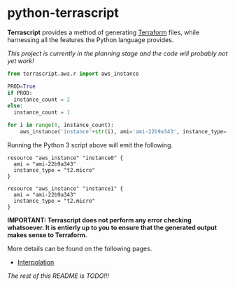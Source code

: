 # python-terrascript

**Terrascript** provides a method of generating [Terraform](https://www.terraform.io) 
files, while harnessing all the features the Python language provides.

*This project is currently in the planning stage and the code will probably not yet work!*

```python
from terrascript.aws.r import aws_instance

PROD=True
if PROD:
  instance_count = 2
else:
  instance_count = 1

for i in range(0, instance_count):
    aws_instance('instance'+str(i), ami='ami-22b9a343', instance_type='t2.micro')
```

Running the Python 3 script above will emit the following.

```hcl
resource "aws_instance" "instance0" {
  ami = "ami-22b9a343"
  instance_type = "t2.micro"
}

resource "aws_instance" "instance1" {
  ami = "ami-22b9a343"
  instance_type = "t2.micro"
}
```

**IMPORTANT: Terrascript does not perform any error checking whatsoever. It is entierly 
up to you to ensure that the generated output makes sense to Terraform.**

More details can be found on the following pages.

* [Interpolation](doc/interpolation.md)

*The rest of this README is TODO!!!*
